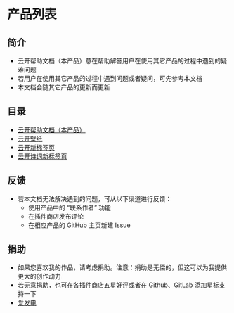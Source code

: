 # 产品列表

## 简介
* 云开帮助文档（本产品）意在帮助解答用户在使用其它产品的过程中遇到的疑难问题
* 若用户在使用其它产品的过程中遇到问题或者疑问，可先参考本文档
* 本文档会随其它产品的更新而更新

## 目录
* [云开帮助文档（本产品）](SkyDocuments.md "前往云开帮助文档")
* [云开壁纸](SkyWallpaper.md "前往云开壁纸")
* [云开新标签页](SkyNewTab.md "前往 云开新标签页")
* [云开诗词新标签页](SkyNewTabPoem.md "前往云开诗词新标签页")

## 反馈
* 若本文档无法解决遇到的问题，可从以下渠道进行反馈：
  * 使用产品中的 “联系作者” 功能
  * 在插件商店发布评论
  * 在相应产品的 GitHub 主页新建 Issue

## 捐助
* 如果您喜欢我的作品，请考虑捐助。注意：捐助是无偿的，但这可以为我提供更大的创作动力
* 若无意捐助，也可在各插件商店五星好评或者在 Github、GitLab 添加星标支持一下
* [爱发电](https://afdian.net/a/xyk953651094 "跳转至爱发电")
